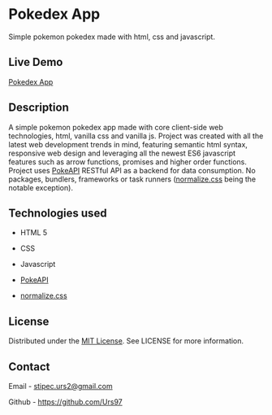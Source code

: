 # Pokedex App

Simple pokemon pokedex made with html, css and javascript.

## Live Demo

<a href="https://pokedex-app-urs.netlify.app/" target="_blank" rel="noopener noreferrer">Pokedex App</a>

## Description 

A simple pokemon pokedex app made with core client-side web technologies, html, vanilla css and vanilla js.
Project was created with all the latest web development trends in mind, featuring semantic html syntax, responsive web design and leveraging all the newest ES6 javascript features such as arrow functions, promises and higher order functions. Project uses <a href="https://pokeapi.co/" target="_blank" rel="noopener noreferrer">PokeAPI</a> RESTful API as a backend for data consumption. No packages, bundlers, frameworks or task runners (<a href="https://necolas.github.io/normalize.css/" target="_blank" rel="noopener noreferrer">normalize.css</a> being the notable exception).

## Technologies used 

- HTML 5

- CSS

- Javascript 

- <a href="https://pokeapi.co/" target="_blank" rel="noopener noreferrer">PokeAPI</a>

-  <a href="https://necolas.github.io/normalize.css/" target="_blank" rel="noopener noreferrer">normalize.css</a>

## License

Distributed under the <a href="https://github.com/Urs97/pokedex/blob/master/LICENSE.txt" target="_blank" rel="noopener noreferrer">MIT License</a>. See LICENSE for more information.

## Contact 

Email - <a href="stipec.urs2@gmail.com" target="_blank" rel="noopener noreferrer">stipec.urs2@gmail.com</a>

Github - <a href="https://github.com/Urs97/" target="_blank" rel="noopener noreferrer">https://github.com/Urs97</a>

